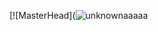 [![MasterHead](![unknownaaaaa](https://user-images.githubusercontent.com/105936425/191106180-c3dd9eed-8fef-478f-ab05-684b858a495d.png)

